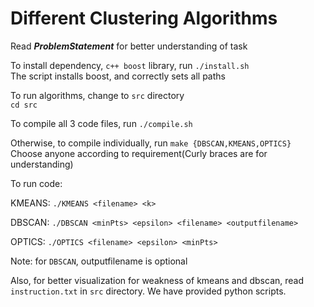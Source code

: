 # Different Clustering Algorithms

Read ***ProblemStatement*** for better understanding of task  

To install dependency, `c++ boost` library, run
`./install.sh`  
The script installs boost, and correctly sets all paths

To run algorithms, change to `src` directory  
`cd src`

To compile all 3 code files, run `./compile.sh`

Otherwise, to compile individually, run `make {DBSCAN,KMEANS,OPTICS}`  
Choose anyone according to requirement(Curly braces are for understanding)

To run code:

KMEANS:
`./KMEANS <filename> <k>`

DBSCAN:
`./DBSCAN <minPts> <epsilon> <filename> <outputfilename>`

OPTICS:
`./OPTICS <filename> <epsilon> <minPts>`

Note: for `DBSCAN`, outputfilename is optional

Also, for better visualization for weakness of kmeans and dbscan, read `instruction.txt` in `src` directory. We have provided python scripts.